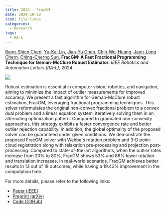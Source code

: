 ```yaml
---
title: 2024 - FracGM
date: 2024-10-22
icon: file-lines
categories:
  - Research
tags:
  - RA-L
---
```


[Bang-Shien Chen](https://dgbshien.com/),
[Yu-Kai Lin](/),
[Jian-Yu Chen](https://github.com/Jian-yu-chen),
[Chih-Wei Huang](https://sites.google.com/ce.ncu.edu.tw/cwhuang/),
[Jann-Long Chern](https://math.ntnu.edu.tw/~chern/),
[Ching-Cherng Sun](https://www.dop.ncu.edu.tw/en/Faculty/faculty_more/9),
**FracGM: A Fast Fractional Programming Technique for Geman-McClure Robust Estimator**.
_IEEE Robotics and Automation Letters (RA-L)_, 2024.

![](/assets/images/projects/FracGM-Banner.gif)

Robust estimation is essential in computer vision, robotics, and navigation,
aiming to minimize the impact of outlier measurements for improved accuracy. We
present a fast algorithm for Geman-McClure robust estimation, FracGM, leveraging
fractional programming techniques. This solver reformulates the original
non-convex fractional problem to a convex dual problem and a linear equation
system, iteratively solving them in an alternating optimization pattern.
Compared to graduated non-convexity approaches, this strategy exhibits a faster
convergence rate and better outlier rejection capability. In addition, the
global optimality of the proposed solver can be guaranteed under given
conditions. We demonstrate the proposed FracGM solver with Wahba's rotation
problem and 3-D point-cloud registration along with relaxation pre-processing
and projection post-processing. Compared to state-of-the-art algorithms, when
the outlier rates increase from 20% to 80%, FracGM shows 53% and 88% lower
rotation and translation increases. In real-world scenarios, FracGM achieves
better results in 13 out of 18 outcomes, while having a 19.43% improvement in
the computation time.

For more details, please refer to the following links:

- [<FontIcon icon="fa-solid fa-file-lines" /> Paper (IEEE)](https://doi.org/10.1109/LRA.2024.3495372)
- [<FontIcon icon="fa-solid fa-file-lines" /> Preprint (arXiv)](https://arxiv.org/pdf/2409.13978)
- [<FontIcon icon="fa-solid fa-code" /> Code (GitHub)](https://github.com/StephLin/FracGM)
